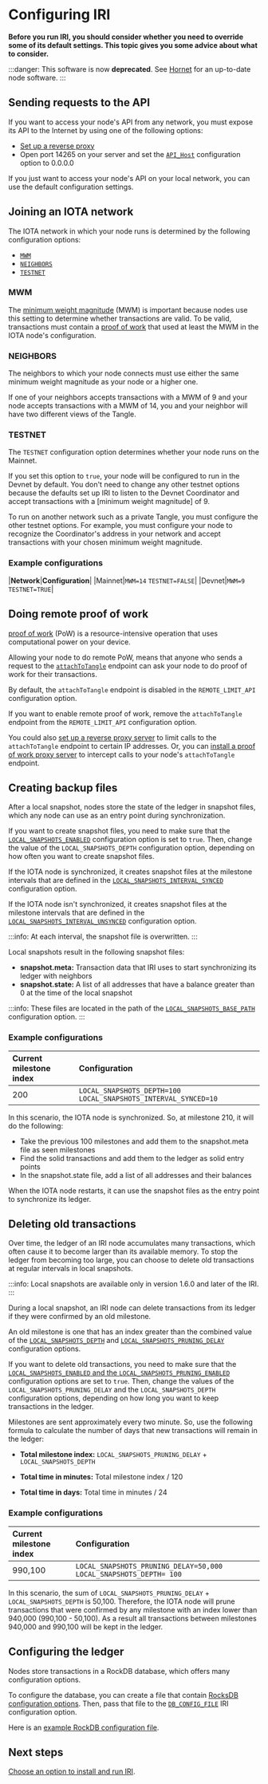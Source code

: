 # Configuring IRI

**Before you run IRI, you should consider whether you need to override some of its default settings. This topic gives you some advice about what to consider.**

:::danger:
This software is now **deprecated**. See [Hornet](root://hornet/1.1/overview.md) for an up-to-date node software.
:::

## Sending requests to the API

If you want to access your node's API from any network, you must expose its API to the Internet by using one of the following options:

- [Set up a reverse proxy](../tutorials/set-up-a-reverse-proxy.md)
- Open port 14265 on your server and set the [`API_Host`](../references/iri-configuration-options.md) configuration option to 0.0.0.0

If you just want to access your node's API on your local network, you can use the default configuration settings.

## Joining an IOTA network

The IOTA network in which your node runs is determined by the following configuration options:

- [`MWM`](../references/iri-configuration-options.md#mwm)
- [`NEIGHBORS`](../references/iri-configuration-options.md#neighbors)
- [`TESTNET`](../references/iri-configuration-options.md#testnet)

### MWM

The [minimum weight magnitude](root://getting-started/1.1/first-steps/sending-transactions.md#doing-proof-of-work) (MWM) is important because nodes use this setting to determine whether transactions are valid. To be valid, transactions must contain a [proof of work](root://getting-started/1.1/references/glossary.md#proof-of-work) that used at least the MWM in the IOTA node's configuration.

### NEIGHBORS

The neighbors to which your node connects must use either the same minimum weight magnitude as your node or a higher one.

If one of your neighbors accepts transactions with a MWM of 9 and your node accepts transactions with a MWM of 14, you and your neighbor will have two different views of the Tangle.

### TESTNET

The `TESTNET` configuration option determines whether your node runs on the Mainnet.

If you set this option to `true`, your node will be configured to run in the Devnet by default. You don't need to change any other testnet options because the defaults set up IRI to listen to the Devnet Coordinator and accept transactions with a [minimum weight magnitude] of 9.

To run on another network such as a private Tangle, you must configure the other testnet options. For example, you must configure your node to recognize the Coordinator's address in your network and accept transactions with your chosen  minimum weight magnitude.

### Example configurations

|**Network**|**Configuration**|
|Mainnet|`MWM=14` `TESTNET=FALSE`|
|Devnet|`MWM=9` `TESTNET=TRUE`|

## Doing remote proof of work

[proof of work](root://getting-started/1.1/references/glossary.md#proof-of-work) (PoW) is a resource-intensive operation that uses computational power on your device.

Allowing your node to do remote PoW, means that anyone who sends a request to the [`attachToTangle`](../references/iri-api-reference.md#attachToTangle) endpoint can ask your node to do proof of work for their transactions.

By default, the `attachToTangle` endpoint is disabled in the `REMOTE_LIMIT_API` configuration option.

If you want to enable remote proof of work, remove the `attachToTangle` endpoint from the `REMOTE_LIMIT_API` configuration option.

You could also [set up a reverse proxy server](../tutorials/set-up-a-reverse-proxy.md) to limit calls to the `attachToTangle` endpoint to certain IP addresses. Or, you can [install a proof of work proxy server](root://proof-of-work-proxy/1.0/overview.md) to intercept calls to your node's `attachToTangle` endpoint.

## Creating backup files

After a local snapshot, nodes store the state of the ledger in snapshot files, which any node can use as an entry point during synchronization.

If you want to create snapshot files, you need to make sure that the [`LOCAL_SNAPSHOTS_ENABLED`](../references/iri-configuration-options.md#local-snapshots) configuration option is set to `true`. Then, change the value of the `LOCAL_SNAPSHOTS_DEPTH` configuration option, depending on how often you want to create snapshot files.

If the IOTA node is synchronized, it creates snapshot files at the milestone intervals that are defined in the [`LOCAL_SNAPSHOTS_INTERVAL_SYNCED`](../references/iri-configuration-options.md#local-snapshots-interval-synced) configuration option.

If the IOTA node isn't synchronized, it creates snapshot files at the milestone intervals that are defined in the [`LOCAL_SNAPSHOTS_INTERVAL_UNSYNCED`](../references/iri-configuration-options.md#local-snapshots-interval-unsynced) configuration option.

:::info:
At each interval, the snapshot file is overwritten.
:::

Local snapshots result in the following snapshot files:

- **snapshot.meta:** Transaction data that IRI uses to start synchronizing its ledger with neighbors
- **snapshot.state:** A list of all addresses that have a balance greater than 0 at the time of the local snapshot

:::info:
These files are located in the path of the [`LOCAL_SNAPSHOTS_BASE_PATH`](../references/iri-configuration-options.md#local-snapshots-base-path) configuration option.
:::

### Example configurations

|**Current milestone index**|**Configuration**|
|:--------------------------|:----------------|
|200|`LOCAL_SNAPSHOTS_DEPTH=100` `LOCAL_SNAPSHOTS_INTERVAL_SYNCED=10`|

In this scenario, the IOTA node is synchronized. So, at milestone 210, it will do the following:

- Take the previous 100 milestones and add them to the snapshot.meta file as seen milestones
- Find the solid transactions and add them to the ledger as solid entry points
- In the snapshot.state file, add a list of all addresses and their balances

When the IOTA node restarts, it can use the snapshot files as the entry point to synchronize its ledger.

## Deleting old transactions

Over time, the ledger of an IRI node accumulates many transactions, which often cause it to become larger than its available memory. To stop the ledger from becoming too large, you can choose to delete old transactions at regular intervals in local snapshots.

:::info:
Local snapshots are available only in version 1.6.0 and later of the IRI.
:::

During a local snapshot, an IRI node can delete transactions from its ledger if they were confirmed by an old milestone.

An old milestone is one that has an index greater than the combined value of the [`LOCAL_SNAPSHOTS_DEPTH`](../references/iri-configuration-options.md#local-snapshots-depth) and [`LOCAL_SNAPSHOTS_PRUNING_DELAY`](../references/iri-configuration-options.md#local-snapshots-pruning-delay) configuration options.

If you want to delete old transactions, you need to make sure that the [`LOCAL_SNAPSHOTS_ENABLED` and the `LOCAL_SNAPSHOTS_PRUNING_ENABLED`](../references/iri-configuration-options.md#local-snapshots) configuration options are set to `true`. Then, change the values of the `LOCAL_SNAPSHOTS_PRUNING_DELAY` and the `LOCAL_SNAPSHOTS_DEPTH` configuration options, depending on how long you want to keep transactions in the ledger.

Milestones are sent approximately every two minute. So, use the following formula to calculate the number of days that new transactions will remain in the ledger:

- **Total milestone index:** `LOCAL_SNAPSHOTS_PRUNING_DELAY` + `LOCAL_SNAPSHOTS_DEPTH` 

- **Total time in minutes:** Total milestone index / 120

- **Total time in days:** Total time in minutes / 24

### Example configurations

|**Current milestone index**|**Configuration**|
|:--------------------------|:----------------|
|990,100|`LOCAL_SNAPSHOTS_PRUNING_DELAY=50,000` `LOCAL_SNAPSHOTS_DEPTH= 100`|

In this scenario, the sum of `LOCAL_SNAPSHOTS_PRUNING_DELAY` + `LOCAL_SNAPSHOTS_DEPTH` is 50,100. Therefore, the IOTA node will prune transactions that were confirmed by any milestone with an index lower than 940,000 (990,100 - 50,100). As a result all transactions between milestones 940,000 and 990,100 will be kept in the ledger.

## Configuring the ledger

Nodes store transactions in a RockDB database, which offers many configuration options.

To configure the database, you can create a file that contain [RocksDB configuration options](https://github.com/facebook/rocksdb/wiki/Setup-Options-and-Basic-Tuning). Then, pass that file to the [`DB_CONFIG_FILE`](../references/iri-configuration-options.md#db-config-file) IRI configuration option.

Here is an [example RockDB configuration file](https://github.com/facebook/rocksdb/blob/master/examples/rocksdb_option_file_example.ini). 

## Next steps

[Choose an option to install and run IRI](../tutorials/install-iri.md).